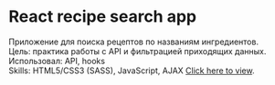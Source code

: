 # React recipe search app
Приложение для поиска рецептов по названиям ингредиентов. \
Цель: практика работы с API и фильтрацией приходящих данных. \
Использовал: API, hooks \
Skills: HTML5/CSS3 (SASS), JavaScript, AJAX
[Click here to view](https://unrivaled-longma-043b74.netlify.app/).
